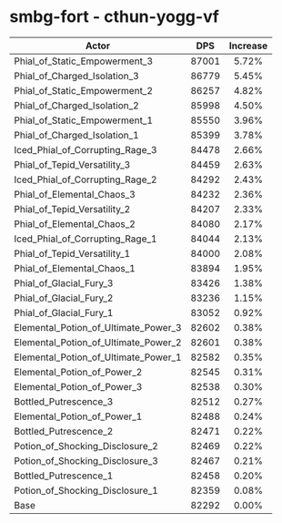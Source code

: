 # smbg-fort - cthun-yogg-vf
| Actor | DPS | Increase |
|---|:---:|:---:|
|Phial_of_Static_Empowerment_3|87001|5.72%|
|Phial_of_Charged_Isolation_3|86779|5.45%|
|Phial_of_Static_Empowerment_2|86257|4.82%|
|Phial_of_Charged_Isolation_2|85998|4.50%|
|Phial_of_Static_Empowerment_1|85550|3.96%|
|Phial_of_Charged_Isolation_1|85399|3.78%|
|Iced_Phial_of_Corrupting_Rage_3|84478|2.66%|
|Phial_of_Tepid_Versatility_3|84459|2.63%|
|Iced_Phial_of_Corrupting_Rage_2|84292|2.43%|
|Phial_of_Elemental_Chaos_3|84232|2.36%|
|Phial_of_Tepid_Versatility_2|84207|2.33%|
|Phial_of_Elemental_Chaos_2|84080|2.17%|
|Iced_Phial_of_Corrupting_Rage_1|84044|2.13%|
|Phial_of_Tepid_Versatility_1|84000|2.08%|
|Phial_of_Elemental_Chaos_1|83894|1.95%|
|Phial_of_Glacial_Fury_3|83426|1.38%|
|Phial_of_Glacial_Fury_2|83236|1.15%|
|Phial_of_Glacial_Fury_1|83052|0.92%|
|Elemental_Potion_of_Ultimate_Power_3|82602|0.38%|
|Elemental_Potion_of_Ultimate_Power_2|82601|0.38%|
|Elemental_Potion_of_Ultimate_Power_1|82582|0.35%|
|Elemental_Potion_of_Power_2|82545|0.31%|
|Elemental_Potion_of_Power_3|82538|0.30%|
|Bottled_Putrescence_3|82512|0.27%|
|Elemental_Potion_of_Power_1|82488|0.24%|
|Bottled_Putrescence_2|82471|0.22%|
|Potion_of_Shocking_Disclosure_2|82469|0.22%|
|Potion_of_Shocking_Disclosure_3|82467|0.21%|
|Bottled_Putrescence_1|82458|0.20%|
|Potion_of_Shocking_Disclosure_1|82359|0.08%|
|Base|82292|0.00%|
